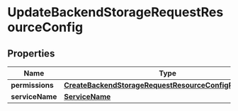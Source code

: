 

# UpdateBackendStorageRequestResourceConfig


## Properties

| Name | Type | Description | Notes |
|------------ | ------------- | ------------- | -------------|
|**permissions** | [**CreateBackendStorageRequestResourceConfigPermissions**](CreateBackendStorageRequestResourceConfigPermissions.md) |  |  |
|**serviceName** | [**ServiceName**](ServiceName.md) |  |  |



